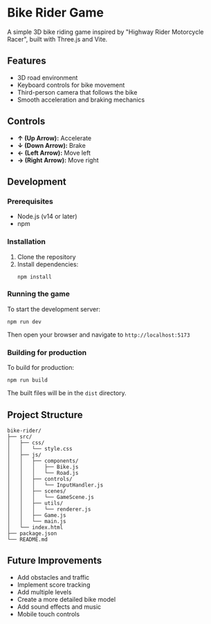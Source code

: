 # Bike Rider Game

A simple 3D bike riding game inspired by "Highway Rider Motorcycle Racer", built with Three.js and Vite.

## Features

- 3D road environment
- Keyboard controls for bike movement
- Third-person camera that follows the bike
- Smooth acceleration and braking mechanics

## Controls

- **↑ (Up Arrow):** Accelerate
- **↓ (Down Arrow):** Brake
- **← (Left Arrow):** Move left
- **→ (Right Arrow):** Move right

## Development

### Prerequisites

- Node.js (v14 or later)
- npm

### Installation

1. Clone the repository
2. Install dependencies:
   ```
   npm install
   ```

### Running the game

To start the development server:
```
npm run dev
```

Then open your browser and navigate to `http://localhost:5173`

### Building for production

To build for production:
```
npm run build
```

The built files will be in the `dist` directory.

## Project Structure

```
bike-rider/
├── src/
│   ├── css/
│   │   └── style.css
│   ├── js/
│   │   ├── components/
│   │   │   ├── Bike.js
│   │   │   └── Road.js
│   │   ├── controls/
│   │   │   └── InputHandler.js
│   │   ├── scenes/
│   │   │   └── GameScene.js
│   │   ├── utils/
│   │   │   └── renderer.js
│   │   ├── Game.js
│   │   └── main.js
│   └── index.html
├── package.json
└── README.md
```

## Future Improvements

- Add obstacles and traffic
- Implement score tracking
- Add multiple levels
- Create a more detailed bike model
- Add sound effects and music
- Mobile touch controls 